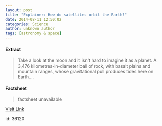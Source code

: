 ```yaml
---
layout: post
title: "Explainer: How do satellites orbit the Earth?"
date: 2014-08-11 12:50:02
categories: Science
author: unknown author
tags: [astronomy & space]
---
```



#### Extract
>Take a look at the moon and it isn't hard to imagine it as a planet. A 3,476 kilometres-in-diameter ball of rock, with basalt plains and mountain ranges, whose gravitational pull produces tides here on Earth....

#### Factsheet
>factsheet unavailable

[Visit Link](http://phys.org/news326963710.html)

id:   36120


